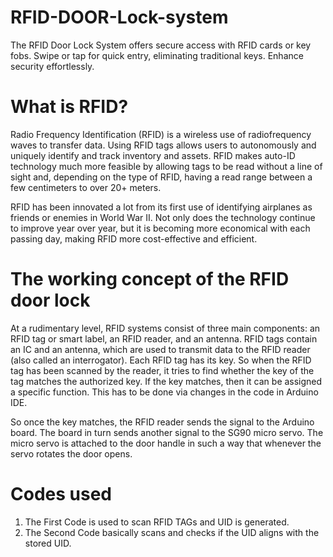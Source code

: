 # RFID-DOOR-Lock-system
The RFID Door Lock System offers secure access with RFID cards or key fobs. Swipe or tap for quick entry, eliminating traditional keys. Enhance security effortlessly.

# What is RFID?
Radio Frequency Identification (RFID) is a wireless use of radiofrequency waves to transfer data. Using RFID tags allows users to autonomously and uniquely identify and track inventory and assets. RFID makes auto-ID technology much more feasible by allowing tags to be read without a line of sight and, depending on the type of RFID, having a read range between a few centimeters to over 20+ meters.

RFID has been innovated a lot from its first use of identifying airplanes as friends or enemies in World War II. Not only does the technology continue to improve year over year, but it is becoming more economical with each passing day, making RFID more cost-effective and efficient. 

# The working concept of the RFID door lock
At a rudimentary level, RFID systems consist of three main components: an RFID tag or smart label, an RFID reader, and an antenna. RFID tags contain an IC and an antenna, which are used to transmit data to the RFID reader (also called an interrogator). Each RFID tag has its key. So when the RFID tag has been scanned by the reader, it tries to find whether the key of the tag matches the authorized key. If the key matches, then it can be assigned a specific function. This has to be done via changes in the code in Arduino IDE. 

So once the key matches, the RFID reader sends the signal to the Arduino board. The board in turn sends another signal to the SG90 micro servo. The micro servo is attached to the door handle in such a way that whenever the servo rotates the door opens.

# Codes used
1) The First Code is used to scan RFID TAGs and UID is generated.
2) The Second Code basically scans and checks if the UID aligns with the stored UID.
